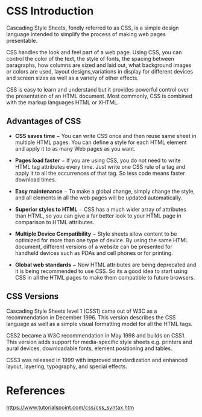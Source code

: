 # CSS Introduction

Cascading Style Sheets, fondly referred to as CSS, is a simple design language intended to simplify the process of making web pages presentable.

CSS handles the look and feel part of a web page. Using CSS, you can control the color of the text, the style of fonts, the spacing between paragraphs, how columns are sized and laid out, what background images or colors are used, layout designs,variations in display for different devices and screen sizes as well as a variety of other effects.

CSS is easy to learn and understand but it provides powerful control over the presentation of an HTML document. Most commonly, CSS is combined with the markup languages HTML or XHTML.

## Advantages of CSS

- **CSS saves time** − You can write CSS once and then reuse same sheet in multiple HTML pages. You can define a style for each HTML element and apply it to as many Web pages as you want.

- **Pages load faster** − If you are using CSS, you do not need to write HTML tag attributes every time. Just write one CSS rule of a tag and apply it to all the occurrences of that tag. So less code means faster download times.

- **Easy maintenance** − To make a global change, simply change the style, and all elements in all the web pages will be updated automatically.

- **Superior styles to HTML** − CSS has a much wider array of attributes than HTML, so you can give a far better look to your HTML page in comparison to HTML attributes.

- **Multiple Device Compatibility** − Style sheets allow content to be optimized for more than one type of device. By using the same HTML document, different versions of a website can be presented for handheld devices such as PDAs and cell phones or for printing.

- **Global web standards** − Now HTML attributes are being deprecated and it is being recommended to use CSS. So its a good idea to start using CSS in all the HTML pages to make them compatible to future browsers.


## CSS Versions

Cascading Style Sheets level 1 (CSS1) came out of W3C as a recommendation in December 1996. This version describes the CSS language as well as a simple visual formatting model for all the HTML tags.

CSS2 became a W3C recommendation in May 1998 and builds on CSS1. This version adds support for media-specific style sheets e.g. printers and aural devices, downloadable fonts, element positioning and tables.

CSS3 was released in 1999 with improved standardization and enhanced layout, layering, typography, and special effects.

# References
https://www.tutorialspoint.com/css/css_syntax.htm
